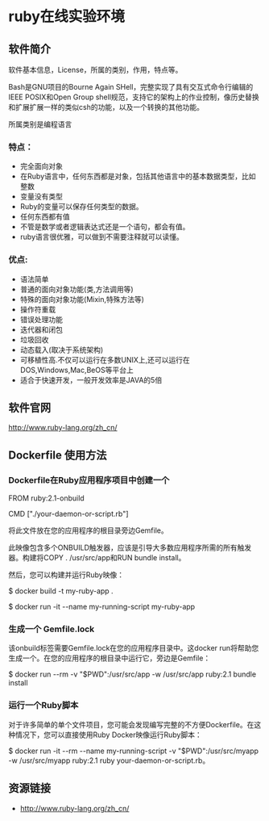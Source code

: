 # ruby在线实验环境

## 软件简介

软件基本信息，License，所属的类别，作用，特点等。

Bash是GNU项目的Bourne Again SHell，完整实现了具有交互式命令行编辑的IEEE POSIX和Open Group shell规范，支持它的架构上的作业控制，像历史替换和扩展扩展一样的类似csh的功能，以及一个转换的其他功能。

所属类别是编程语言

### 特点：

- 完全面向对象
- 在Ruby语言中，任何东西都是对象，包括其他语言中的基本数据类型，比如整数
- 变量没有类型
- Ruby的变量可以保存任何类型的数据。
- 任何东西都有值
- 不管是数学或者逻辑表达式还是一个语句，都会有值。
- ruby语言很优雅，可以做到不需要注释就可以读懂。

### 优点:
- 语法简单
- 普通的面向对象功能(类,方法调用等)
- 特殊的面向对象功能(Mixin,特殊方法等)
- 操作符重载
- 错误处理功能
- 迭代器和闭包
- 垃圾回收
- 动态载入(取决于系统架构)
- 可移植性高.不仅可以运行在多数UNIX上,还可以运行在DOS,Windows,Mac,BeOS等平台上
- 适合于快速开发，一般开发效率是JAVA的5倍


## 软件官网

http://www.ruby-lang.org/zh_cn/

## Dockerfile 使用方法

### Dockerfile在Ruby应用程序项目中创建一个

FROM ruby:2.1-onbuild

CMD ["./your-daemon-or-script.rb"]

将此文件放在您的应用程序的根目录旁边Gemfile。

此映像包含多个ONBUILD触发器，应该是引导大多数应用程序所需的所有触发器。构建将COPY . /usr/src/app和RUN bundle install。

然后，您可以构建并运行Ruby映像：

$ docker build -t my-ruby-app .

$ docker run -it --name my-running-script my-ruby-app

### 生成一个 Gemfile.lock

该onbuild标签需要Gemfile.lock在您的应用程序目录中。这docker run将帮助您生成一个。在您的应用程序的根目录中运行它，旁边是Gemfile：

$ docker run --rm -v "$PWD":/usr/src/app -w /usr/src/app ruby:2.1 bundle install

### 运行一个Ruby脚本

对于许多简单的单个文件项目，您可能会发现编写完整的不方便Dockerfile。在这种情况下，您可以直接使用Ruby Docker映像运行Ruby脚本：

$ docker run -it --rm --name my-running-script -v "$PWD":/usr/src/myapp -w /usr/src/myapp ruby:2.1 ruby your-daemon-or-script.rb。

## 资源链接

- http://www.ruby-lang.org/zh_cn/
